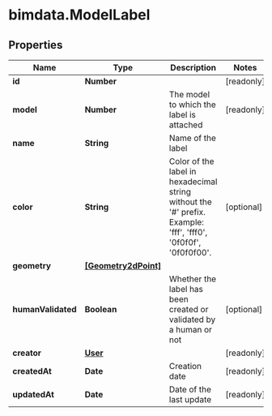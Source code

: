 # bimdata.ModelLabel

## Properties

Name | Type | Description | Notes
------------ | ------------- | ------------- | -------------
**id** | **Number** |  | [readonly] 
**model** | **Number** | The model to which the label is attached | [readonly] 
**name** | **String** | Name of the label | 
**color** | **String** |              Color of the label in hexadecimal string without the &#39;#&#39; prefix.             Example: &#39;fff&#39;, &#39;fff0&#39;, &#39;0f0f0f&#39;, &#39;0f0f0f00&#39;.          | [optional] 
**geometry** | [**[Geometry2dPoint]**](Geometry2dPoint.md) |  | 
**humanValidated** | **Boolean** | Whether the label has been created or validated by a human or not | [optional] 
**creator** | [**User**](User.md) |  | [readonly] 
**createdAt** | **Date** | Creation date | [readonly] 
**updatedAt** | **Date** | Date of the last update | [readonly] 


